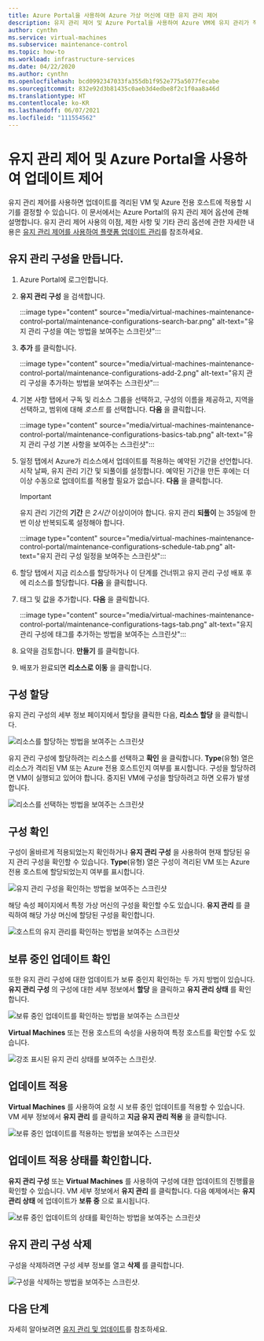 ```yaml
---
title: Azure Portal을 사용하여 Azure 가상 머신에 대한 유지 관리 제어
description: 유지 관리 제어 및 Azure Portal을 사용하여 Azure VM에 유지 관리가 적용되는 시기를 제어하는 방법을 알아봅니다.
author: cynthn
ms.service: virtual-machines
ms.subservice: maintenance-control
ms.topic: how-to
ms.workload: infrastructure-services
ms.date: 04/22/2020
ms.author: cynthn
ms.openlocfilehash: bcd0992347033fa355db1f952e775a5077fecabe
ms.sourcegitcommit: 832e92d3b81435c0aeb3d4edbe8f2c1f0aa8a46d
ms.translationtype: HT
ms.contentlocale: ko-KR
ms.lasthandoff: 06/07/2021
ms.locfileid: "111554562"
---
```

# <a name="control-updates-with-maintenance-control-and-the-azure-portal"></a>유지 관리 제어 및 Azure Portal을 사용하여 업데이트 제어

유지 관리 제어를 사용하면 업데이트를 격리된 VM 및 Azure 전용 호스트에 적용할 시기를 결정할 수 있습니다. 이 문서에서는 Azure Portal의 유지 관리 제어 옵션에 관해 설명합니다. 유지 관리 제어 사용의 이점, 제한 사항 및 기타 관리 옵션에 관한 자세한 내용은 [유지 관리 제어를 사용하여 플랫폼 업데이트 관리](maintenance-control.md)를 참조하세요.

## <a name="create-a-maintenance-configuration"></a>유지 관리 구성을 만듭니다.

1. Azure Portal에 로그인합니다.

1. **유지 관리 구성** 을 검색합니다.
    
    :::image type="content" source="media/virtual-machines-maintenance-control-portal/maintenance-configurations-search-bar.png" alt-text="유지 관리 구성을 여는 방법을 보여주는 스크린샷":::

1. **추가** 를 클릭합니다.

    :::image type="content" source="media/virtual-machines-maintenance-control-portal/maintenance-configurations-add-2.png" alt-text="유지 관리 구성을 추가하는 방법을 보여주는 스크린샷":::

1. 기본 사항 탭에서 구독 및 리소스 그룹을 선택하고, 구성의 이름을 제공하고, 지역을 선택하고, 범위에 대해 *호스트* 를 선택합니다. **다음** 을 클릭합니다.
    
    :::image type="content" source="media/virtual-machines-maintenance-control-portal/maintenance-configurations-basics-tab.png" alt-text="유지 관리 구성 기본 사항을 보여주는 스크린샷":::

1. 일정 탭에서 Azure가 리소스에서 업데이트를 적용하는 예약된 기간을 선언합니다. 시작 날짜, 유지 관리 기간 및 되풀이를 설정합니다. 예약된 기간을 만든 후에는 더 이상 수동으로 업데이트를 적용할 필요가 없습니다. **다음** 을 클릭합니다. 

    > [!IMPORTANT]
    > 유지 관리 기간의 **기간** 은 *2시간* 이상이어야 합니다. 유지 관리 **되풀이** 는 35일에 한 번 이상 반복되도록 설정해야 합니다. 

    :::image type="content" source="media/virtual-machines-maintenance-control-portal/maintenance-configurations-schedule-tab.png" alt-text="유지 관리 구성 일정을 보여주는 스크린샷":::

1. 할당 탭에서 지금 리소스를 할당하거나 이 단계를 건너뛰고 유지 관리 구성 배포 후에 리소스를 할당합니다. **다음** 을 클릭합니다.

1. 태그 및 값을 추가합니다. **다음** 을 클릭합니다.
    
    :::image type="content" source="media/virtual-machines-maintenance-control-portal/maintenance-configurations-tags-tab.png" alt-text="유지 관리 구성에 태그를 추가하는 방법을 보여주는 스크린샷":::

1. 요약을 검토합니다. **만들기** 를 클릭합니다.

1. 배포가 완료되면 **리소스로 이동** 을 클릭합니다.


## <a name="assign-the-configuration"></a>구성 할당

유지 관리 구성의 세부 정보 페이지에서 할당을 클릭한 다음, **리소스 할당** 을 클릭합니다. 

![리소스를 할당하는 방법을 보여주는 스크린샷](media/virtual-machines-maintenance-control-portal/maintenance-configurations-add-assignment.png)

유지 관리 구성에 할당하려는 리소스를 선택하고 **확인** 을 클릭합니다. **Type**(유형) 열은 리소스가 격리된 VM 또는 Azure 전용 호스트인지 여부를 표시합니다. 구성을 할당하려면 VM이 실행되고 있어야 합니다. 중지된 VM에 구성을 할당하려고 하면 오류가 발생합니다. 

<!---Shantanu to add details about the error case--->

![리소스를 선택하는 방법을 보여주는 스크린샷](media/virtual-machines-maintenance-control-portal/maintenance-configurations-select-resource.png)

## <a name="check-configuration"></a>구성 확인

구성이 올바르게 적용되었는지 확인하거나 **유지 관리 구성** 을 사용하여 현재 할당된 유지 관리 구성을 확인할 수 있습니다. **Type**(유형) 열은 구성이 격리된 VM 또는 Azure 전용 호스트에 할당되었는지 여부를 표시합니다. 

![유지 관리 구성을 확인하는 방법을 보여주는 스크린샷](media/virtual-machines-maintenance-control-portal/maintenance-configurations-host-type.png)

해당 속성 페이지에서 특정 가상 머신의 구성을 확인할 수도 있습니다. **유지 관리** 를 클릭하여 해당 가상 머신에 할당된 구성을 확인합니다.

![호스트의 유지 관리를 확인하는 방법을 보여주는 스크린샷](media/virtual-machines-maintenance-control-portal/maintenance-configurations-check-config.png)

## <a name="check-for-pending-updates"></a>보류 중인 업데이트 확인

또한 유지 관리 구성에 대한 업데이트가 보류 중인지 확인하는 두 가지 방법이 있습니다. **유지 관리 구성** 의 구성에 대한 세부 정보에서 **할당** 을 클릭하고 **유지 관리 상태** 를 확인합니다.

![보류 중인 업데이트를 확인하는 방법을 보여주는 스크린샷](media/virtual-machines-maintenance-control-portal/maintenance-configurations-pending.png)

**Virtual Machines** 또는 전용 호스트의 속성을 사용하여 특정 호스트를 확인할 수도 있습니다. 

![강조 표시된 유지 관리 상태를 보여주는 스크린샷.](media/virtual-machines-maintenance-control-portal/maintenance-configurations-pending-vm.png)

## <a name="apply-updates"></a>업데이트 적용

**Virtual Machines** 를 사용하여 요청 시 보류 중인 업데이트를 적용할 수 있습니다. VM 세부 정보에서 **유지 관리** 를 클릭하고 **지금 유지 관리 적용** 을 클릭합니다.

![보류 중인 업데이트를 적용하는 방법을 보여주는 스크린샷](media/virtual-machines-maintenance-control-portal/maintenance-configurations-apply-updates-now.png)

## <a name="check-the-status-of-applying-updates"></a>업데이트 적용 상태를 확인합니다. 

**유지 관리 구성** 또는 **Virtual Machines** 를 사용하여 구성에 대한 업데이트의 진행률을 확인할 수 있습니다. VM 세부 정보에서 **유지 관리** 를 클릭합니다. 다음 예제에서는 **유지 관리 상태** 에 업데이트가 **보류 중** 으로 표시됩니다.

![보류 중인 업데이트의 상태를 확인하는 방법을 보여주는 스크린샷](media/virtual-machines-maintenance-control-portal/maintenance-configurations-status.png)

## <a name="delete-a-maintenance-configuration"></a>유지 관리 구성 삭제

구성을 삭제하려면 구성 세부 정보를 열고 **삭제** 를 클릭합니다.

![구성을 삭제하는 방법을 보여주는 스크린샷.](media/virtual-machines-maintenance-control-portal/maintenance-configurations-delete.png)


## <a name="next-steps"></a>다음 단계

자세히 알아보려면 [유지 관리 및 업데이트](maintenance-and-updates.md)를 참조하세요.
